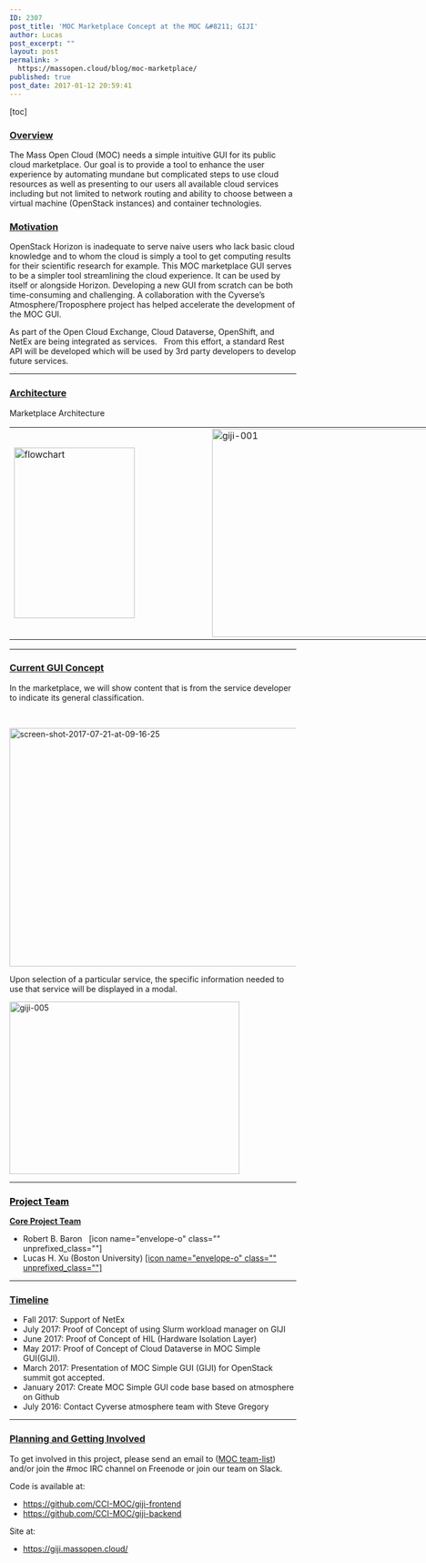 ```yaml
---
ID: 2307
post_title: 'MOC Marketplace Concept at the MOC &#8211; GIJI'
author: Lucas
post_excerpt: ""
layout: post
permalink: >
  https://massopen.cloud/blog/moc-marketplace/
published: true
post_date: 2017-01-12 20:59:41
---
```

[toc]
<h3><span style="text-decoration: underline;"><strong>Overview</strong></span></h3>
<span class="author-a-z69ziz76zz85zz71z21qmpfoz85zz78zao">The Mass Open Cloud (MOC) needs a simple intuitive GUI for its public cloud marketplace</span><span class="author-a-c7d1gz122zvz79zez80zz72zjeo6z80z">. Our goal is to provide a tool to enh</span><span class="author-a-iz69zbnp6vz89zmz87zz75zz77zr8z85zz85z">a</span><span class="author-a-c7d1gz122zvz79zez80zz72zjeo6z80z">nce the user experience by automating mundane but complicated steps to use cloud resources as well as presenting to our users all available cloud services including but not limited to network routing and ability to choose between a virtual machine (OpenStack instances) and container technologies. </span>
<h3><span style="text-decoration: underline;"><strong>Motivation</strong></span></h3>
<span class="author-a-z69ziz76zz85zz71z21qmpfoz85zz78zao">OpenStack Horizon is inadequate to serve naive users who lack basic cloud knowledge and to whom the cloud is simply a tool to get computing results for their scientific research for example. </span><span class="author-a-c7d1gz122zvz79zez80zz72zjeo6z80z">This MOC marketplace GUI serves to be a simpler tool streamlining the cloud experience. It can be used by itself or alongside Horizon. </span><span class="author-a-z69ziz76zz85zz71z21qmpfoz85zz78zao">Developing a new GUI from scratch can be both time-consuming and challenging. A collaboration with the Cyverse’s Atmosphere/Troposphere project </span><span class="author-a-c7d1gz122zvz79zez80zz72zjeo6z80z">has helped</span><span class="author-a-z69ziz76zz85zz71z21qmpfoz85zz78zao"> accelerat</span><span class="author-a-c7d1gz122zvz79zez80zz72zjeo6z80z">e</span><span class="author-a-z69ziz76zz85zz71z21qmpfoz85zz78zao"> the development of the MOC GUI. </span>

As part of the Open Cloud Exchange, Cloud Dataverse, OpenShift, and NetEx are being integrated as services.   From this effort, a standard Rest API will be developed which will be used by 3rd party developers to develop future services.

<hr />

<h3><span style="text-decoration: underline;"><strong>Architecture</strong></span></h3>
Marketplace Architecture
<table style="width: 917px;">
<tbody>
<tr>
<td style="width: 342.9375px;"><img class="alignnone size-medium wp-image-2386" src="https://massopen.cloud/wp-content/uploads/2017/01/flowchart-212x300.png" alt="flowchart" width="212" height="300" /></td>
<td style="width: 559.0625px;"><img class="alignnone wp-image-2512" src="https://massopen.cloud/wp-content/uploads/2017/01/giji.001-300x225.png" alt="giji-001" width="488" height="366" /></td>
</tr>
</tbody>
</table>

<hr />

<h3><span style="text-decoration: underline;"><strong>Current GUI Concept</strong></span></h3>
In the marketplace, we will show content that is from the service developer to indicate its general classification.

&nbsp;

<img class="alignnone wp-image-2783" src="https://massopen.cloud/wp-content/uploads/2017/01/Screen-Shot-2017-07-21-at-09.16.25.png" alt="screen-shot-2017-07-21-at-09-16-25" width="686" height="419" />

Upon selection of a particular service, the specific information needed to use that service will be displayed in a modal.

<img class="alignnone wp-image-2515" src="https://massopen.cloud/wp-content/uploads/2017/01/giji.005-300x225.png" alt="giji-005" width="404" height="303" />

<hr />

<h3 style="color: #000000;"><span style="text-decoration: underline;"><strong><span style="color: #000000; text-decoration: underline;">Project Team</span></strong></span></h3>
<strong><span style="text-decoration: underline;">Core Project Team</span></strong>
<ul>
 	<li>Robert B. Baron   [icon name="envelope-o" class="" unprefixed_class=""]</li>
 	<li>Lucas H. Xu (Boston University) <a href="mailto:xuh@bu.edu">[icon name="envelope-o" class="" unprefixed_class=""]</a></li>
</ul>

<hr />

<h3><span style="text-decoration: underline;"><strong>Timeline</strong></span></h3>
<ul>
 	<li>Fall 2017: Support of NetEx</li>
 	<li>July 2017: Proof of Concept of using Slurm workload manager on GIJI</li>
 	<li>June 2017: Proof of Concept of HIL (Hardware Isolation Layer)</li>
 	<li>May 2017: Proof of Concept of Cloud Dataverse in MOC Simple GUI(GIJI).</li>
 	<li>March 2017: Presentation of MOC Simple GUI (GIJI) for OpenStack summit got accepted.</li>
 	<li>January 2017: Create MOC Simple GUI code base based on atmosphere on Github</li>
 	<li>July 2016: Contact Cyverse atmosphere team with Steve Gregory</li>
</ul>

<hr />

<h3><strong><span style="text-decoration: underline;">Planning and Getting Involved</span></strong></h3>
To get involved in this project, please send an email to (<a href="mailto:team@lists.massopen.cloud">MOC team-list</a>) and/or join the #moc IRC channel on Freenode or join our team on Slack.

Code is available at:
<ul>
 	<li><a href="https://github.com/CCI-MOC/giji-frontend">https://github.com/CCI-MOC/giji-frontend</a></li>
 	<li><a href="https://github.com/CCI-MOC/giji-backend">https://github.com/CCI-MOC/giji-backend</a></li>
</ul>
Site at:
<ul>
 	<li><a href="https://giji.massopen.cloud/">https://giji.massopen.cloud/</a></li>
</ul>